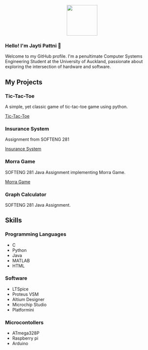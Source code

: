 <div id="header" align="center">
  <img src="https://media.giphy.com/media/SHjOSDkKZ18qOHA5B5/giphy.gif" width="100"/>
</div>

### Hello! I'm Jayti Pattni 👋

Welcome to my GitHub profile. I'm a penultimate Computer Systems Engineering Student at the University of Auckland, passionate about exploring the intersection of hardware and software.

## My Projects

### Tic-Tac-Toe
A simple, yet classic game of tic-tac-toe game using python. 

[Tic-Tac-Toe](https://github.com/CuriousChronicles/Tic-Tac-Toe)
### Insurance System
Assignment from SOFTENG 281 

[Insurance System](https://github.com/CuriousChronicles/softeng281-Insurance-System)

### Morra Game
SOFTENG 281 Java Assignment implementing Morra Game.

[Morra Game](https://github.com/CuriousChronicles/softeng281-Morra)

### Graph Calculator
SOFTENG 281 Java Assignment.

## Skills
### Programming Languages
- C
- Python
- Java
- MATLAB
- HTML

### Software
- LTSpice
- Proteus VSM
- Altium Designer
- Microchip Studio
- Platformini

### Microcontollers
- ATmega328P
- Raspberry pi
- Arduino
